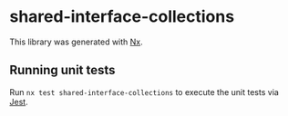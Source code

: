 # shared-interface-collections

This library was generated with [Nx](https://nx.dev).

## Running unit tests

Run `nx test shared-interface-collections` to execute the unit tests via [Jest](https://jestjs.io).
